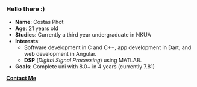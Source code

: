 ### Hello there :)

- **Name**: Costas Phot
- **Age**: 21 years old
- **Studies**: Currently a third year undergraduate in NKUA
- **Interests**:
  - Software development in C and C++, app development in Dart, and web development in Angular.
  - **DSP** (*Digital Signal Processing*) using MATLAB.
- **Goals**: Complete uni with 8.0+ in 4 years (currently 7.81)

**[Contact Me](mailto:costas.pitmtech.com)**
